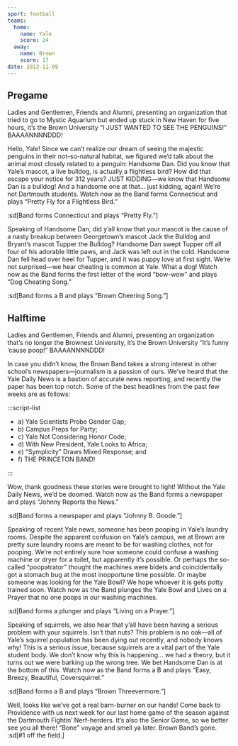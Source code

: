 ```yaml
---
sport: football
teams:
  home:
    name: Yale
    score: 24
  away:
    name: Brown
    score: 17
date: 2013-11-09
---
```


## Pregame

Ladies and Gentlemen, Friends and Alumni, presenting an organization that tried to go to Mystic Aquarium but ended up stuck in New Haven for five hours, it’s the Brown University “I JUST WANTED TO SEE THE PENGUINS!” BAAAANNNNDDD!

Hello, Yale! Since we can’t realize our dream of seeing the majestic penguins in their not-so-natural habitat, we figured we’d talk about the animal most closely related to a penguin: Handsome Dan. Did you know that Yale’s mascot, a live bulldog, is actually a flightless bird? How did that escape your notice for 312 years? JUST KIDDING—we know that Handsome Dan is a bulldog! And a handsome one at that... just kidding, again! We’re not Dartmouth students. Watch now as the Band forms Connecticut and plays “Pretty Fly for a Flightless Bird.”

:sd[Band forms Connecticut and plays “Pretty Fly.”]

Speaking of Handsome Dan, did y’all know that your mascot is the cause of a nasty breakup between Georgetown’s mascot Jack the Bulldog and Bryant’s mascot Tupper the Bulldog? Handsome Dan swept Tupper off all four of his adorable little paws, and Jack was left out in the cold. Handsome Dan fell head over heel for Tupper, and it was puppy love at first sight. We’re not surprised—we hear cheating is common at Yale. What a dog! Watch now as the Band forms the first letter of the word “bow-wow” and plays “Dog Cheating Song.”

:sd[Band forms a B and plays “Brown Cheering Song.”]

## Halftime

Ladies and Gentlemen, Friends and Alumni, presenting an organization that’s no longer the Brownest University, it’s the Brown University “it’s funny ‘cause poop!” BAAAANNNNDDD!

In case you didn’t know, the Brown Band takes a strong interest in other school’s newspapers—journalism is a passion of ours. We’ve heard that the Yale Daily News is a bastion of accurate news reporting, and recently the paper has been top notch. Some of the best headlines from the past few weeks are as follows:

:::script-list

- a) Yale Scientists Probe Gender Gap;
- b) Campus Preps for Party;
- c) Yale Not Considering Honor Code;
- d) With New President, Yale Looks to Africa;
- e) “Symplicity” Draws Mixed Response; and
- f) THE PRINCETON BAND!

:::

Wow, thank goodness these stories were brought to light! Without the Yale Daily News, we’d be doomed. Watch now as the Band forms a newspaper and plays “Johnny Reports the News.”

:sd[Band forms a newspaper and plays “Johnny B. Goode.”]

Speaking of recent Yale news, someone has been pooping in Yale’s laundry rooms. Despite the apparent confusion on Yale’s campus, we at Brown are pretty sure laundry rooms are meant to be for washing clothes, not for pooping. We’re not entirely sure how someone could confuse a washing machine or dryer for a toilet, but apparently it’s possible. Or perhaps the so-called “poopatrator” thought the machines were bidets and coincidentally got a stomach bug at the most inopportune time possible. Or maybe someone was looking for the Yale Bowl? We hope whoever it is gets potty trained soon. Watch now as the Band plunges the Yale Bowl and Lives on a Prayer that no one poops in our washing machines.

:sd[Band forms a plunger and plays “Living on a Prayer.”]

Speaking of squirrels, we also hear that y’all have been having a serious problem with your squirrels. Isn’t that nuts? This problem is no oak—all of Yale’s squirrel population has been dying out recently, and nobody knows why! This is a serious issue, because squirrels are a vital part of the Yale student body. We don’t know why this is happening... we had a theory, but it turns out we were barking up the wrong tree. We bet Handsome Dan is at the bottom of this. Watch now as the Band forms a B and plays “Easy, Breezy, Beautiful, Coversquirrel.”

:sd[Band forms a B and plays “Brown Threevermore.”]

Well, looks like we’ve got a real barn-burner on our hands! Come back to Providence with us next week for our last home game of the season against the Dartmouth Fightin’ Nerf-herders. It’s also the Senior Game, so we better see you all there! “Bone” voyage and smell ya later. Brown Band’s gone. :sd[#1 off the field.]
